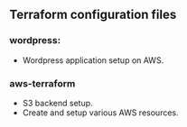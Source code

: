 ## Terraform configuration files

### wordpress:
- Wordpress application setup on AWS.

### aws-terraform
- S3 backend setup. 
- Create and setup various AWS resources. 
